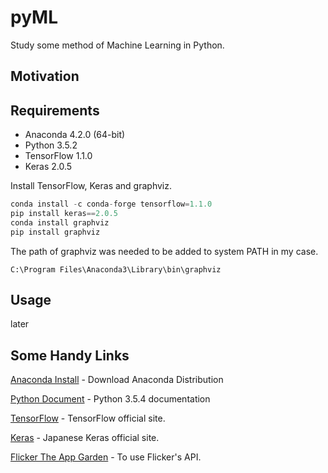 pyML
===============
Study some method of Machine Learning in Python.

Motivation
------------------


Requirements
------------------

- Anaconda 4.2.0 (64-bit)
- Python 3.5.2
- TensorFlow 1.1.0
- Keras 2.0.5


Install TensorFlow, Keras and graphviz.
```python
conda install -c conda-forge tensorflow=1.1.0
pip install keras==2.0.5
conda install graphviz
pip install graphviz 
```
The path of graphviz was needed to be added to system PATH in my case.
```PATH
C:\Program Files\Anaconda3\Library\bin\graphviz
```
  
Usage
------------------
later



Some Handy Links
------------------

[Anaconda Install](https://www.anaconda.com/download/) - Download Anaconda Distribution

[Python Document](https://docs.python.org/3.5/) - Python 3.5.4 documentation

[TensorFlow](https://www.tensorflow.org/) - TensorFlow official site.

[Keras](https://keras.io/ja/) - Japanese Keras official site.

[Flicker The App Garden](https://www.flickr.com/services/api/) - To use Flicker's API.

